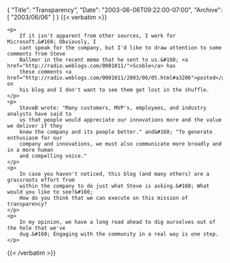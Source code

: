 {
  "Title": "Transparency",
  "Date": "2003-06-06T09:22:00-07:00",
  "Archive": [
    "2003/06/06"
  ]
}
{{< verbatim >}}

    <p>
        If it isn't apparent from other sources, I work for Microsoft.&#160; Obviously, I
        cant speak for the company, but I'd like to draw attention to some comments from Steve
        Ballmer in the recent memo that he sent to us.&#160; <a href="http://radio.weblogs.com/0001011/">Scoble</a> has
        these comments <a href="http://radio.weblogs.com/0001011/2003/06/05.html#a3206">posted</a> on
        his blog and I don't want to see them get lost in the shuffle. 
    </p>
    <p>
        SteveB wrote: "Many customers, MVP's, employees, and industry analysts have said to
        us that people would appreciate our innovations more and the value we deliver if they
        knew the company and its people better." and&#160; "To generate enthusiasm for our
        company and innovations, we must also communicate more broadly and in a more human
        and compelling voice." 
    </p>
    <p>
        In case you haven't noticed, this blog (and many others) are a grassroots effort from
        within the company to do just what Steve is asking.&#160; What would you like to see?&#160;
        How do you think that we can execute on this mission of transparency? 
    </p>
    <p>
        In my opinion, we have a long road ahead to dig ourselves out of the hole that we've
        dug.&#160; Engaging with the community in a real way is one step. 
    </p>

{{< /verbatim >}}
